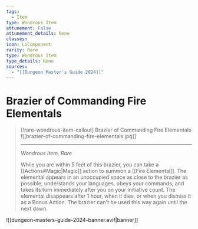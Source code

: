 ```yaml
---
tags:
  - Item
type: Wondrous Item
attunement: False
attunement_details: None
classes:
icon: LiComponent
rarity: Rare
type: Wondrous Item
type_details: None
sources: 
  - "[[Dungeon Master's Guide 2024]]"
---
```

# Brazier of Commanding Fire Elementals
>[!rare-wondrous-item-callout] Brazier of Commanding Fire Elementals
>![[brazier-of-commanding-fire-elementals.jpg]]
>
>- - -
>_Wondrous Item, Rare_
>
>While you are within 5 feet of this brazier, you can take a [[Actions#Magic\|Magic]] action to summon a [[Fire Elemental]]. The elemental appears in an unoccupied space as close to the brazier as possible, understands your languages, obeys your commands, and takes its turn immediately after you on your Initiative count. The elemental disappears after 1 hour, when it dies, or when you dismiss it as a Bonus Action. The brazier can't be used this way again until the next dawn.
>


![[dungeon-masters-guide-2024-banner.avif|banner]]